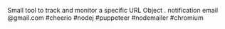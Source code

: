 Small tool to track and monitor a specific URL Object .
notification email @gmail.com
#cheerio
#nodej
#puppeteer
#nodemailer
#chromium
